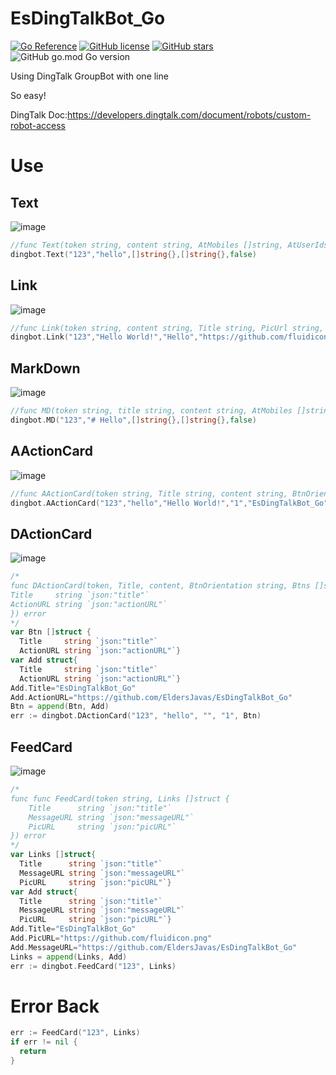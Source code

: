 # EsDingTalkBot_Go

[![Go Reference](https://pkg.go.dev/badge/github.com/EldersJavas/EsDingTalkBot_Go.svg)](https://pkg.go.dev/github.com/EldersJavas/EsDingTalkBot_Go)
[![GitHub license](https://img.shields.io/github/license/EldersJavas/EsDingTalkBot_Go?color=red&logo=apache&logoColor=red&style=flat-square)](https://github.com/EldersJavas/EsDingTalkBot_Go/blob/main/LICENSE)
[![GitHub stars](https://img.shields.io/github/stars/EldersJavas/EsDingTalkBot_Go?color=green&style=flat-square)](https://github.com/EldersJavas/EsDingTalkBot_Go/stargazers)
![GitHub go.mod Go version](https://img.shields.io/github/go-mod/go-version/EldersJavas/EsDingTalkBot_Go?logo=go&style=flat-square)


Using DingTalk GroupBot with one line

So easy!

DingTalk Doc:https://developers.dingtalk.com/document/robots/custom-robot-access

# Use

## Text
![image](https://user-images.githubusercontent.com/55266266/133955143-1bf09b70-57d4-488f-bd04-bc16ab76180a.png)

```go
//func Text(token string, content string, AtMobiles []string, AtUserIds []string, IsAtAll bool) error
dingbot.Text("123","hello",[]string{},[]string{},false)
```
## Link
![image](https://user-images.githubusercontent.com/55266266/133955155-20e9ecf4-a950-43ad-96ef-02968c562aa7.png)

```go
//func Link(token string, content string, Title string, PicUrl string, MessageUrl string) error
dingbot.Link("123","Hello World!","Hello","https://github.com/fluidicon.png","https://github.com/EldersJavas/EsDingTalkBot_Go")
```
## MarkDown
![image](https://user-images.githubusercontent.com/55266266/133955161-11a264e0-2a1f-46e3-bcd6-3fefd98245ae.png)

```go
//func MD(token string, title string, content string, AtMobiles []string, AtUserIds []string, IsAtAll bool) error
dingbot.MD("123","# Hello",[]string{},[]string{},false)
```
## AActionCard
![image](https://user-images.githubusercontent.com/55266266/133955175-40d80988-3ecc-4281-8e84-d4ff37b232c4.png)

```go
//func AActionCard(token string, Title string, content string, BtnOrientation string, SingleTitle string, SingleURL string) error
dingbot.AActionCard("123","hello","Hello World!","1","EsDingTalkBot_Go","https://github.com/EldersJavas/EsDingTalkBot_Go")
```
## DActionCard
![image](https://user-images.githubusercontent.com/55266266/133955181-13e3166c-577e-45b3-9fff-0e97b971478f.png)

```go
/*
func DActionCard(token, Title, content, BtnOrientation string, Btns []struct {
Title     string `json:"title"`
ActionURL string `json:"actionURL"`
}) error
*/
var Btn []struct {
  Title     string `json:"title"`
  ActionURL string `json:"actionURL"`}
var Add struct{
  Title     string `json:"title"`
  ActionURL string `json:"actionURL"`}
Add.Title="EsDingTalkBot_Go"
Add.ActionURL="https://github.com/EldersJavas/EsDingTalkBot_Go"
Btn = append(Btn, Add)
err := dingbot.DActionCard("123", "hello", "", "1", Btn)
```
## FeedCard
![image](https://user-images.githubusercontent.com/55266266/133955184-d43e7aa0-cdc1-4ab6-9062-8f5c2dc69454.png)

```go
/*
func func FeedCard(token string, Links []struct {
	Title      string `json:"title"`
	MessageURL string `json:"messageURL"`
	PicURL     string `json:"picURL"`
}) error
*/
var Links []struct{
  Title      string `json:"title"`
  MessageURL string `json:"messageURL"`
  PicURL     string `json:"picURL"`}
var Add struct{
  Title      string `json:"title"`
  MessageURL string `json:"messageURL"`
  PicURL     string `json:"picURL"`}
Add.Title="EsDingTalkBot_Go"
Add.PicURL="https://github.com/fluidicon.png"
Add.MessageURL="https://github.com/EldersJavas/EsDingTalkBot_Go"
Links = append(Links, Add)
err := dingbot.FeedCard("123", Links)
```

# Error Back
```go	
err := FeedCard("123", Links)
if err != nil {
  return
}
```



